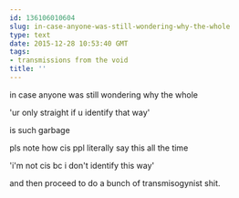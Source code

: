 ```yaml
---
id: 136106010604
slug: in-case-anyone-was-still-wondering-why-the-whole
type: text
date: 2015-12-28 10:53:40 GMT
tags:
- transmissions from the void
title: ''
---
```


in case anyone was still wondering why the whole

'ur only straight if u identify that way'

is such garbage

pls note how cis ppl literally say this all the time

'i'm not cis bc i don't identify this way'

and then proceed to do a bunch of transmisogynist shit.